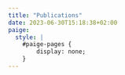 ```yaml
---
title: "Publications"
date: 2023-06-30T15:18:38+02:00
paige:
  style: |
    #paige-pages {
        display: none;
    }
---
```


